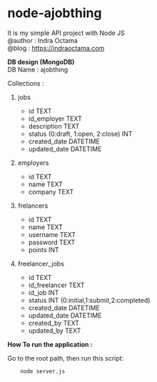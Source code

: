 # node-ajobthing
It is my simple API project with Node JS        
@author : Indra Octama      
@blog : https://indraoctama.com       

**DB design (MongoDB)**        
DB Name : ajobthing         

Collections :       
1. jobs   
   - id TEXT     
   - id_employer TEXT        
   - description   TEXT     
   - status (0:draft, 1:open, 2:close) INT      
   - created_date DATETIME      
   - updated_date DATETIME      
        
2. employers     
   - id TEXT            
   - name TEXT                        
   - company  TEXT        
      
3. frelancers
   - id TEXT     
   - name   TEXT 
   - username TEXT          
   - password TEXT         
   - points INT              
   
4. freelancer_jobs  
   - id TEXT     
   - id_freelancer TEXT  
   - id_job INT 
   - status INT (0:initial,1:submit,2:completed)
   - created_date DATETIME         
   - updated_date  DATETIME     
   - created_by TEXT
   - updated_by TEXT  
          

**How To run the application :**        

Go to the root path, then run this script:      
```
    node server.js

```
